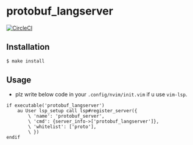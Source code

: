 # protobuf_langserver

[![CircleCI](https://circleci.com/gh/NoahOrberg/protobuf_langserver.svg?style=svg)](https://circleci.com/gh/NoahOrberg/protobuf_langserver)

## Installation

``` sh
$ make install
```

## Usage

- plz write below code in your `.config/nvim/init.vim` if u use `vim-lsp`.

``` vim
if executable('protobuf_langserver')
    au User lsp_setup call lsp#register_server({
        \ 'name': 'protobuf_server',
        \ 'cmd': {server_info->['protobuf_langserver']},
        \ 'whitelist': ['proto'],
        \ })
endif
```
